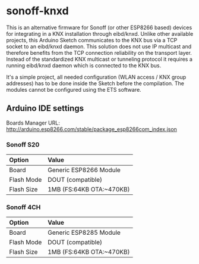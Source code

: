 # sonoff-knxd
This is an alternative firmware for Sonoff (or other ESP8266 based) devices for integrating in a KNX installation through eibd/knxd. Unlike other available projects, this Arduino Sketch communicates to the KNX bus via a TCP socket to an eibd/knxd daemon. This solution does not use IP multicast and therefore benefits from the TCP connection reliability on the transport layer. Instead of the standardized KNX multicast or tunneling protocol it requires a running eibd/knxd daemon which is connected to the KNX bus.

It's a simple project, all needed configuration (WLAN access / KNX group addresses) has to be done inside the Sketch before the compilation. The modules cannot be configured using the ETS software.

## Arduino IDE settings
Boards Manager URL: http://arduino.esp8266.com/stable/package_esp8266com_index.json

### Sonoff S20
Option     | Value
:---       | :---
Board      | Generic ESP8266 Module
Flash Mode | DOUT (compatible)
Flash Size | 1MB (FS:64KB OTA:~470KB)

### Sonoff 4CH
Option     | Value
:---       | :---
Board      | Generic ESP8285 Module
Flash Mode | DOUT (compatible)
Flash Size | 1MB (FS:64KB OTA:~470KB)
